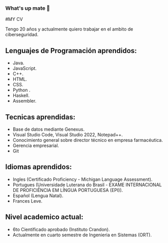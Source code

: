 ### What's up mate 👋

#MY CV 

Tengo 20 años y actualmente quiero trabajar en el ambito de ciberseguridad.

## Lenguajes de Programación aprendidos:
- Java.
- JavaScript.
- C++.
- HTML.
- CSS.
- Python .
- Haskell.
- Assembler.
## Tecnicas aprendidas:
- Base de datos mediante Genexus.
- Visual Studio Code, Visual Studio 2022, Notepad++.
- Conocimiento general sobre director técnico en empresa farmacéutica.
- Gerencia empresarial.
- Git

## Idiomas aprendidos:
- Ingles (Certificado Proficiency - Michigan Language Assessment).
- Portugues (Universidade Luterana do Brasil - EXAME INTERNACIONAL DE PROFICIÊNCIA EM LÍNGUA PORTUGUESA (EPI)).
- Español (Lengua Natal).
- Frances Leve.

## Nivel academico actual:
- 6to Cientificado aprobado (Instituto Crandon).
- Actualmente en cuarto semestre de Ingenieria en Sistemas (ORT).



